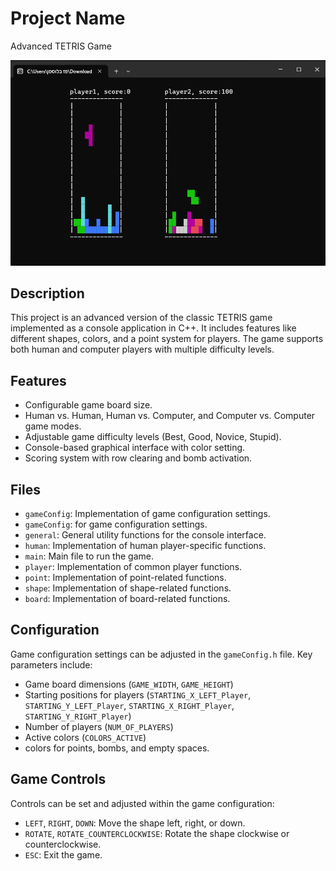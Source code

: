 
# Project Name

Advanced TETRIS Game

![Example Image](https://github.com/pazblu/tetris/blob/main/tetris.png)

## Description

This project is an advanced version of the classic TETRIS game implemented as a console application in C++.
 It includes features like different shapes, colors, and a point system for players. The game supports both 
 human and computer players with multiple difficulty levels.

## Features

- Configurable game board size.
- Human vs. Human, Human vs. Computer, and Computer vs. Computer game modes.
- Adjustable game difficulty levels (Best, Good, Novice, Stupid).
- Console-based graphical interface with color setting.
- Scoring system with row clearing and bomb activation.

## Files

- `gameConfig`: Implementation of game configuration settings.
- `gameConfig`: for game configuration settings.
- `general`: General utility functions for the console interface.
- `human`: Implementation of human player-specific functions.
- `main`: Main file to run the game.
- `player`: Implementation of common player functions.
- `point`: Implementation of point-related functions.
- `shape`: Implementation of shape-related functions.
- `board`: Implementation of board-related functions.



## Configuration

Game configuration settings can be adjusted in the `gameConfig.h` file. Key parameters include:

- Game board dimensions (`GAME_WIDTH`, `GAME_HEIGHT`)
- Starting positions for players (`STARTING_X_LEFT_Player`, `STARTING_Y_LEFT_Player`, `STARTING_X_RIGHT_Player`, `STARTING_Y_RIGHT_Player`)
- Number of players (`NUM_OF_PLAYERS`)
- Active colors (`COLORS_ACTIVE`)
- colors for points, bombs, and empty spaces.

## Game Controls

Controls can be set and adjusted within the game configuration:

- `LEFT`, `RIGHT`, `DOWN`: Move the shape left, right, or down.
- `ROTATE`, `ROTATE_COUNTERCLOCKWISE`: Rotate the shape clockwise or counterclockwise.
- `ESC`: Exit the game.
